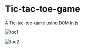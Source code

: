 # Tic-tac-toe-game
A Tic-tac-toe-game using DOM in js

![toc1](https://user-images.githubusercontent.com/31067957/42344783-043c40a4-80bb-11e8-80c0-e15516a1172b.png)

![toc2](https://user-images.githubusercontent.com/31067957/42344795-0e1d9a46-80bb-11e8-8219-3cc841eb9f0f.png)
